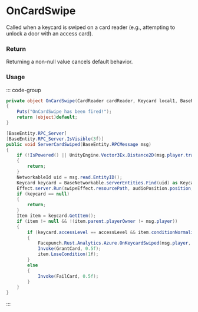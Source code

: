 # OnCardSwipe
<Badge type="info" text="Electronic"/><Badge type="danger" text="Carbon Compatible"/><Badge type="warning" text="Oxide Compatible"/>
Called when a keycard is swiped on a card reader (e.g., attempting to unlock a door with an access card).

### Return
Returning a non-null value cancels default behavior.

### Usage
::: code-group
```csharp [Example]
private object OnCardSwipe(CardReader cardReader, Keycard local1, BasePlayer player)
{
	Puts("OnCardSwipe has been fired!");
	return (object)default;
}
```
```csharp [Source — Assembly-CSharp @ CardReader]
[BaseEntity.RPC_Server]
[BaseEntity.RPC_Server.IsVisible(3f)]
public void ServerCardSwiped(BaseEntity.RPCMessage msg)
{
	if (!IsPowered() || UnityEngine.Vector3Ex.Distance2D(msg.player.transform.position, base.transform.position) > 1f || IsInvoking(GrantCard) || IsInvoking(FailCard) || HasFlag(BaseEntity.Flags.On))
	{
		return;
	}
	NetworkableId uid = msg.read.EntityID();
	Keycard keycard = BaseNetworkable.serverEntities.Find(uid) as Keycard;
	Effect.server.Run(swipeEffect.resourcePath, audioPosition.position, UnityEngine.Vector3.up, msg.player.net.connection);
	if (keycard == null)
	{
		return;
	}
	Item item = keycard.GetItem();
	if (item != null && !(item.parent.playerOwner != msg.player))
	{
		if (keycard.accessLevel == accessLevel && item.conditionNormalized > 0f)
		{
			Facepunch.Rust.Analytics.Azure.OnKeycardSwiped(msg.player, this);
			Invoke(GrantCard, 0.5f);
			item.LoseCondition(1f);
		}
		else
		{
			Invoke(FailCard, 0.5f);
		}
	}
}

```
:::
